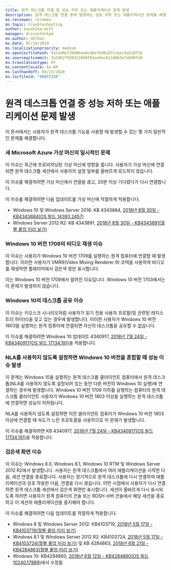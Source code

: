 ```yaml
---
title: 원격 데스크톱 연결 중 성능 저하 또는 애플리케이션 문제 발생
description: 원격 데스크톱 연결 중에 발생하는 성능 저하 또는 애플리케이션 문제를 해결합니다.
ms.reviewer: rklemen
ms.topic: troubleshooting
author: kaushika-msft
manager: dcscontentpm
ms.author: delhan
ms.date: 07/24/2019
ms.localizationpriority: medium
ms.openlocfilehash: 91ced9e729966ee9c46e76d01d7ccbec9a510f5b
ms.sourcegitcommit: 3a3d62f938322849f81ee9ec01186b3e7ab90fe0
ms.translationtype: HT
ms.contentlocale: ko-KR
ms.lasthandoff: 04/23/2020
ms.locfileid: "80857226"
---
```

# <a name="poor-performance-or-application-problems-during-remote-desktop-connection"></a>원격 데스크톱 연결 중 성능 저하 또는 애플리케이션 문제 발생

이 문서에서는 사용자가 원격 데스크톱 기능을 사용할 때 발생할 수 있는 몇 가지 일반적인 문제를 해결합니다.

### <a name="intermittent-problems-with-new-microsoft-azure-virtual-machines"></a>새 Microsoft Azure 가상 머신의 일시적인 문제

이 이슈는 최근에 프로비저닝된 가상 머신에 영향을 줍니다. 사용자가 가상 머신에 연결되면 원격 데스크톱 세션에서 사용자의 설정 일부를 올바르게 로드하지 않습니다.

이 이슈를 해결하려면 가상 머신에서 연결을 끊고, 20분 이상 기다렸다가 다시 연결합니다.

이 이슈를 해결하려면 다음 업데이트를 가상 머신에 적절하게 적용합니다.

  - Windows 10 및 Windows Server 2016: KB 4343884, [2018년 8월 30일 - KB4343884(OS 빌드 14393.2457)](https://support.microsoft.com/help/4343884/windows-10-update-kb4343884)
  - Windows Server 2012 R2: KB 4343891, [2018년 8월 30일 - KB4343891(월별 롤업 미리 보기)](https://support.microsoft.com/help/4343891/windows-81-update-kb4343891)

### <a name="video-playback-issues-on-windows-10-version-1709"></a>Windows 10 버전 1709의 비디오 재생 이슈

이 이슈는 사용자가 Windows 10 버전 1709를 실행하는 원격 컴퓨터에 연결할 때 발생합니다. 이러한 사용자가 VMR9(Video Mixing Renderer 9) 코덱을 사용하여 비디오를 재생하면 플레이어에서 검은색 창만 표시합니다.

이는 Windows 10 버전 1709에서 알려진 이슈입니다. Windows 10 버전 1703에서는 이 문제가 발생하지 않습니다.

### <a name="desktop-sharing-issues-on-windows-10"></a>Windows 10의 데스크톱 공유 이슈

이 이슈는 키오스크 시나리오처럼 사용자가 읽기 전용 사용자 프로필(및 관련된 레지스트리 하이브)을 갖고 있는 경우에 발생합니다. 이러한 사용자가 Windows 10 버전 1803을 실행하는 원격 컴퓨터에 연결되면 자신의 데스크톱을 공유할 수 없습니다.

이 이슈를 해결하려면 Windows 10 업데이트 4340917, [2018년 7월 24일 - KB4340917(OS 빌드 17134.191)](https://support.microsoft.com/help/4340917/windows-10-update-kb4340917)을 적용합니다.

### <a name="performance-issues-when-mixing-versions-of-windows-10-if-nla-is-disabled"></a>NLA를 사용하지 않도록 설정하면 Windows 10 버전을 혼합할 때 성능 이슈 발생

이 문제는 Windows 10을 실행하는 원격 데스크톱 클라이언트 컴퓨터에서 원격 데스크톱(NLA를 사용하지 않도록 설정되어 있는 동안 다른 버전의 Windows 10 실행)에 연결하는 경우에 발생합니다. Windows 10 버전 1709 이하를 실행하는 컴퓨터의 원격 데스크톱 클라이언트 사용자가 Windows 10 버전 1803 이상을 실행하는 원격 데스크톱에 연결하면 성능이 저하됩니다.

NLA를 사용하지 않도록 설정하면 이전 클라이언트 컴퓨터가 Windows 10 버전 1803 이상에 연결할 때 속도가 느린 프로토콜을 사용하므로 이 문제가 발생합니다.

이 이슈를 해결하려면 KB 4340917, [2018년 7월 24일 - KB4340917(OS 빌드 17134.191)](https://support.microsoft.com/help/4340917/windows-10-update-kb4340917)을 적용합니다.

### <a name="black-screen-issue"></a>검은색 화면 이슈

이 이슈는 Windows 8.0, Windows 8.1, Windows 10 RTM 및 Windows Server 2012 R2에서 발생합니다. 사용자는 원격 데스크톱에서 여러 애플리케이션을 시작한 다음, 세션 연결을 종료합니다. 사용자는 정기적으로 원격 데스크톱에 다시 연결하여 애플리케이션과 상호 작용한 다음, 연결을 다시 끊습니다. 어떤 시점에서 사용자가 다시 연결하면 원격 데스크톱 세션에서 검은색 화면만 표시합니다. 세션이 올바르게 다시 표시되도록 하려면 사용자가 원격 컴퓨터의 콘솔 또는 RDSH 서버 콘솔에서 해당 세션을 종료하고 이 세션의 애플리케이션을 중지해야 합니다.

이 이슈를 해결하려면 다음 업데이트를 적절하게 적용합니다.

  - Windows 8 및 Windows Server 2012: KB4103719, [2018년 5월 17일 - KB4103719(월별 롤업 미리 보기)](https://support.microsoft.com/help/4103719/windows-server-2012-update-kb4103719)
  - Windows 8.1 및 Windows Server 2012 R2: KB4103724, [2018년 5월 17일 - KB4103724(월별 롤업 미리 보기)](https://support.microsoft.com/help/4103724/windows-81-update-kb4103724) 및 KB 4284863, [2018년 6월 21일 - KB4284863(월별 롤업 미리 보기)](https://support.microsoft.com/help/4284863/windows-81-update-kb4284863)
  - Windows 10: KB4284860, [2018년 6월 12일 - KB4284860(OS 빌드 10240.17889)](https://support.microsoft.com/help/4284860/windows-10-update-kb4284860)에서 수정됨
